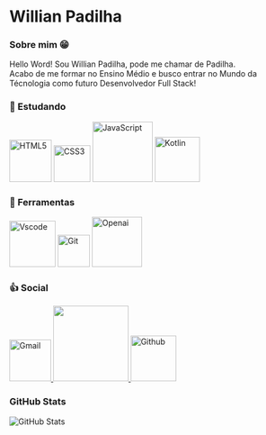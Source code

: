 # Willian Padilha
### Sobre mim 😁​

Hello Word! Sou Willian Padilha, pode me chamar de Padilha.<br> Acabo de me formar no Ensino Médio e busco entrar no Mundo da Técnologia como futuro Desenvolvedor Full Stack!

### 📝​ Estudando


<img src="https://img.shields.io/badge/HTML5-E34F26?style=for-the-badge&logo=html5&logoColor=white" alt="HTML5" width="75" />
<img src="https://img.shields.io/badge/CSS3-1572B6?style=for-the-badge&logo=css3&logoColor=white" alt="CSS3" width="65" />
<img src="https://img.shields.io/badge/JavaScript-F7DF1E?style=for-the-badge&logo=javascript&logoColor=black" alt="JavaScript" width="107" />
<img src="https://img.shields.io/badge/Kotlin-0095D5?&style=for-the-badge&logo=kotlin&logoColor=white" alt="Kotlin" width="80"> 

### 🔧​ Ferramentas

<img src="https://img.shields.io/badge/Vscode-007ACC?style=for-the-badge&logo=visual-studio-code&logoColor=white" alt="Vscode" width="82">
<img src="https://img.shields.io/badge/GIT-E44C30?style=for-the-badge&logo=git&logoColor=white" alt="Git" width="57.4">
<img src="https://img.shields.io/badge/ChatGPT-%231A9A7A?style=for-the-badge&logo=openai&logoColor=white" alt="Openai" width="89">

### 👍​ Social

<a href="mailto:padilhawillian298@gmail.com">
<img src="https://img.shields.io/badge/Gmail-333333?style=for-the-badge&logo=gmail&logoColor=red" alt="Gmail" width="74"> 
</a>
<a href="https://www.dio.me/users/padilhawillian298">
<img src="https://img.shields.io/badge/-Meu%20Perfil%20na%20DIO-30A3DC?style=for-the-badge" width="134"> 
</a>
<a href="https://github.com/Padilha298">
<img src="https://img.shields.io/badge/GitHub-100000?style=for-the-badge&logo=github&logoColor=white" alt="Github" width="81"> 
</a>

### GitHub Stats 

![GitHub Stats](https://github-readme-stats.vercel.app/api?username=Padilha298&theme=transparent&bg_color=000&border_color=00FFB6&show_icons=true&icon_color=00FFB6&title_color=754691&text_color=FFF)
